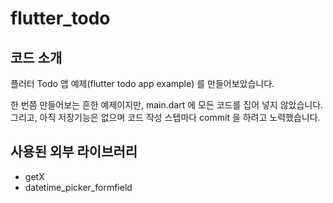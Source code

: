 # flutter_todo

## 코드 소개
플러터 Todo 앱 예제(flutter todo app example) 를 만들어보았습니다.

한 번쯤 만들어보는 흔한 예제이지만, main.dart 에 모든 코드를 집어 넣지 않았습니다.
그리고, 아직 저장기능은 없으며 코드 작성 스텝마다 commit 을 하려고 노력했습니다.

## 사용된 외부 라이브러리
* getX
* datetime_picker_formfield

